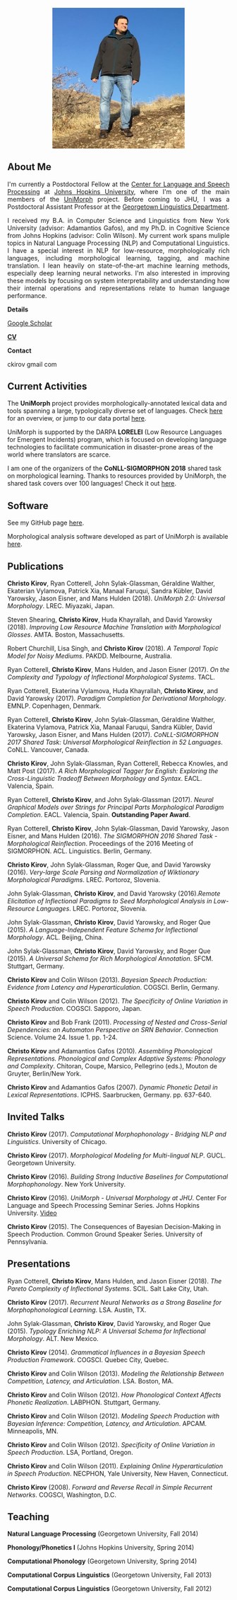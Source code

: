 
<!---
<img width="200" align="left" src="headshot.jpg"> 
-->

<p align="center">
  <img width="300" align="center" src="cropped.jpg"> 
</p>

## About Me

<p align="justify">
I'm currently a Postdoctoral Fellow at the <a href="https://www.clsp.jhu.edu/">Center for Language and Speech Processing</a> at <a href="https://www.jhu.edu/">Johns Hopkins University<a/>, where I'm one of the main members of the <a href="www.unimorph.org">UniMorph</a> project. Before coming to JHU, I was a Postdoctoral Assistant Professor at the <a href="https://linguistics.georgetown.edu/">Georgetown Linguistics Department<a/>. 
</p>

<p align="justify">
I received my B.A. in Computer Science and Linguistics from New York University (advisor: Adamantios Gafos), and my Ph.D. in Cognitive Science from Johns Hopkins (advisor: Colin Wilson). My current work spans muliple topics in Natural Language Processing (NLP) and Computational Linguistics. I have a special interest in NLP for low-resource, morphologically rich languages, including morphological learning, tagging, and machine translation. I lean heavily on state-of-the-art machine learning methods, especially deep learning neural networks. I'm also interested in improving these models by focusing on system interpretability and understanding how their internal operations and representations relate to human language performance.
</p>

**Details**

[Google Scholar](https://scholar.google.com/citations?user=OPQn46oAAAAJ&hl=en)

[**CV**](cv/latest.pdf)

**Contact**

ckirov gmail com

## Current Activities

The **UniMorph** project provides morphologically-annotated lexical data and tools spanning a large, typologically diverse set of languages. Check [here](www.github.org) for an overview, or jump to our data portal [here](https://unimorph.github.io/).

UniMorph is supported by the DARPA **LORELEI** (Low Resource Languages for Emergent Incidents) program, which is focused on developing language technologies to facilitate communication in disaster-prone areas of the world where translators are scarce.

I am one of the organizers of the **CoNLL-SIGMORPHON 2018** shared task on morphological learning. Thanks to resources provided by UniMorph, the shared task covers over 100 languages! Check it out [here](https://sigmorphon.github.io/sharedtasks/2018/).


## Software

See my GitHub page [here](https://github.com/ckirov/).

Morphological analysis software developed as part of UniMorph is available [here](https://github.com/unimorph/analyzers).

## Publications

**Christo Kirov**, Ryan Cotterell, John Sylak-Glassman, Géraldine Walther, Ekaterian Vylamova, Patrick Xia, Manaal Faruqui, Sandra Kübler, David Yarowsky, Jason Eisner, and Mans Hulden (2018). _UniMorph 2.0: Universal Morphology_.  LREC. Miyazaki, Japan.

Steven Shearing, **Christo Kirov**, Huda Khayrallah, and David Yarowsky (2018). _Improving Low Resource Machine Translation with Morphological Glosses_. AMTA. Boston, Massachusetts.

Robert Churchill, Lisa Singh, and **Christo Kirov** (2018). _A Temporal Topic Model for Noisy Mediums_. PAKDD. Melbourne, Australia.

Ryan Cotterell, **Christo Kirov**, Mans Hulden, and Jason Eisner (2017). _On the Complexity and Typology of Inflectional Morphological Systems_. TACL.

Ryan Cotterell, Ekaterina Vylamova, Huda Khayrallah, **Christo Kirov**, and David Yarowsky (2017). _Paradigm Completion for Derivational Morphology_. EMNLP. Copenhagen, Denmark.

Ryan Cotterell, **Christo Kirov**, John Sylak-Glassman, Géraldine Walther, Ekaterina Vylamova, Patrick Xia, Manaal Faruqui, Sandra Kübler, David Yarowsky, Jason Eisner, and Mans Hulden (2017). _CoNLL-SIGMORPHON 2017 Shared Task: Universal Morphological Reinflection in 52 Languages_. CoNLL. Vancouver, Canada.

**Christo Kirov**, John Sylak-Glassman, Ryan Cotterell, Rebecca Knowles, and Matt Post (2017). _A Rich Morphological Tagger for English: Exploring the Cross-Linguistic Tradeoff Between Morphology and Syntax_. EACL. Valencia, Spain.

Ryan Cotterell, **Christo Kirov**, and John Sylak-Glassman (2017). _Neural Graphical Models over Strings for Principal Parts Morphological Paradigm Completion_. EACL. Valencia, Spain. **Outstanding Paper Award**.

Ryan Cotterell, **Christo Kirov**, John Sylak-Glassman, David Yarowsky, Jason Eisner, and Mans Hulden (2016). _The SIGMORPHON 2016 Shared Task - Morphological Reinflection_. Proceedings of the 2016 Meeting of SIGMORPHON. ACL. Linguistics. Berlin, Germany.

**Christo Kirov**, John Sylak-Glassman, Roger Que, and David Yarowsky (2016). _Very-large Scale Parsing and Normalization of Wiktionary Morphological Paradigms_.  LREC. Portoroz, Slovenia.

John Sylak-Glassman, **Christo Kirov**, and David Yarowsky (2016)._Remote Elicitation of Inflectional Paradigms to Seed Morphological Analysis in Low-Resource Languages_. LREC. Portoroz, Slovenia.

John Sylak-Glassman, **Christo Kirov**, David Yarowsky, and Roger Que (2015). _A Language-Independent Feature Schema for Inflectional Morphology_. ACL. Beijing, China.

John Sylak-Glassman, **Christo Kirov**, David Yarowsky, and Roger Que (2015). _A Universal Schema for Rich Morphological Annotation_.  SFCM. Stuttgart, Germany.

**Christo Kirov** and Colin Wilson (2013). _Bayesian Speech Production: Evidence from Latency and Hyperarticulation_. COGSCI. Berlin, Germany.

**Christo Kirov** and Colin Wilson (2012). _The Specificity of Online Variation in Speech Production_. COGSCI. Sapporo, Japan.

**Christo Kirov** and Bob Frank (2011). _Processing of Nested and Cross-Serial Dependencies: an Automaton Perspective on SRN Behavior_. Connection Science. Volume 24. Issue 1. pp. 1-24. 

**Christo Kirov** and Adamantios Gafos (2010). _Assembling Phonological Representations. Phonological and Complex Adaptive Systems: Phonology and Complexity_. Chitoran, Coupe, Marsico, Pellegrino (eds.), Mouton de Gruyter, Berlin/New York. 

**Christo Kirov** and Adamantios Gafos (2007). _Dynamic Phonetic Detail in Lexical Representations_. ICPHS. Saarbrucken, Germany. pp. 637-640.

## Invited Talks

**Christo Kirov** (2017). _Computational Morphophonology - Bridging NLP and Linguistics_. University of Chicago.

**Christo Kirov** (2017). _Morphological Modeling for Multi-lingual NLP_. GUCL. Georgetown University.

**Christo Kirov** (2016). _Building Strong Inductive Baselines for Computational Morphophonology_. New York University.

**Christo Kirov** (2016). _UniMorph - Universal Morphology at JHU_. Center For Language and Speech Processing Seminar Series. Johns Hopkins University. [Video](http://www.clsp.jhu.edu/seminars/seminar-videos/)

**Christo Kirov** (2015). The Consequences of Bayesian Decision-Making in Speech Production. Common Ground Speaker Series. University of Pennsylvania.

## Presentations

Ryan Cotterell, **Christo Kirov**, Mans Hulden, and Jason Eisner (2018). _The Pareto Complexity of Inflectional Systems_. SCIL. Salt Lake City, Utah.

**Christo Kirov** (2017). _Recurrent Neural Networks as a Strong Baseline for Morphophonological Learning_. LSA. Austin, TX. 

John Sylak-Glassman, **Christo Kirov**, David Yarowsky, and Roger Que (2015). _Typology Enriching NLP: A Universal Schema for Inflectional Morphology_. ALT. New Mexico.

**Christo Kirov** (2014). _Grammatical Influences in a Bayesian Speech Production Framework_. COGSCI. Quebec City, Quebec.

**Christo Kirov** and Colin Wilson (2013). _Modeling the Relationship Between Competition, Latency, and Articulation_. LSA. Boston, MA.

**Christo Kirov** and Colin Wilson (2012). _How Phonological Context Affects Phonetic Realization_.  LABPHON. Stuttgart, Germany.

**Christo Kirov** and Colin Wilson (2012). _Modeling Speech Production with Bayesian Inference:  Competition, Latency, and Articulation_. APCAM. Minneapolis, MN.

**Christo Kirov** and Colin Wilson (2012). _Specificity of Online Variation in Speech Production_.  LSA, Portland, Oregon.

**Christo Kirov** and Colin Wilson (2011). _Explaining Online Hyperarticulation in Speech Production_. NECPHON, Yale University, New Haven, Connecticut.

**Christo Kirov** (2008). _Forward and Reverse Recall in Simple Recurrent Networks_. COGSCI, Washington, D.C.


## Teaching

**Natural Language Processing** (Georgetown University, Fall 2014)

**Phonology/Phonetics I** (Johns Hopkins University, Spring 2014)

**Computational Phonology** (Georgetown University, Spring 2014)

**Computational Corpus Linguistics** (Georgetown University, Fall 2013)

**Computational Corpus Linguistics** (Georgetown University, Fall 2012)

